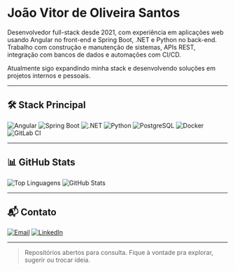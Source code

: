 # João Vitor de Oliveira Santos

Desenvolvedor full-stack desde 2021, com experiência em aplicações web usando Angular no front-end e Spring Boot, .NET e Python no back-end.  
Trabalho com construção e manutenção de sistemas, APIs REST, integração com bancos de dados e automações com CI/CD.

Atualmente sigo expandindo minha stack e desenvolvendo soluções em projetos internos e pessoais.

---

## 🛠️ Stack Principal

![Angular](https://img.shields.io/badge/Angular-DD0031?style=for-the-badge&logo=angular&logoColor=white)
![Spring Boot](https://img.shields.io/badge/Spring%20Boot-6DB33F?style=for-the-badge&logo=spring-boot&logoColor=white)
![.NET](https://img.shields.io/badge/.NET-512BD4?style=for-the-badge&logo=dotnet&logoColor=white)
![Python](https://img.shields.io/badge/Python-3776AB?style=for-the-badge&logo=python&logoColor=white)
![PostgreSQL](https://img.shields.io/badge/PostgreSQL-4169E1?style=for-the-badge&logo=postgresql&logoColor=white)
![Docker](https://img.shields.io/badge/Docker-2496ED?style=for-the-badge&logo=docker&logoColor=white)
![GitLab CI](https://img.shields.io/badge/GitLab%20CI-FA7035?style=for-the-badge&logo=gitlab&logoColor=white)

---

## 📊 GitHub Stats

![Top Linguagens](https://github-readme-stats.vercel.app/api/top-langs/?username=JVitoroliv3ira&layout=compact&theme=radical&hide=html,css)
![GitHub Stats](https://github-readme-stats.vercel.app/api?username=JVitoroliv3ira&show_icons=true&theme=radical&count_private=true)

---

## 📬 Contato

[![Email](https://img.shields.io/badge/Email-0078D4?style=for-the-badge&logo=microsoftoutlook&logoColor=white)](mailto:jvitor2000@outlook.com)
[![LinkedIn](https://img.shields.io/badge/LinkedIn-0A66C2?style=for-the-badge&logo=linkedin&logoColor=white)](https://linkedin.com/in/jvoliveira-dev)

---

> Repositórios abertos para consulta. Fique à vontade pra explorar, sugerir ou trocar ideia.

